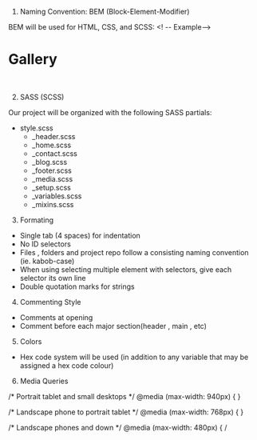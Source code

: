 1. Naming Convention: BEM (Block-Element-Modifier) 


BEM will be used for HTML, CSS, and SCSS:
<! -- Example-->
<div class=”gallery”>
        <h1 class=”gallery__title”>Gallery</h1>
        <img class=”gallery__image gallery__image--large”/>
                        <img class=”gallery__image” />
                        <img class=”gallery__image” />
                </div>




2. SASS (SCSS)


Our project will be organized with the following SASS partials:


* style.scss
   * _header.scss
   * _home.scss
   * _contact.scss
   * _blog.scss
   * _footer.scss
   * _media.scss
   * _setup.scss
   * _variables.scss
   * _mixins.scss


3. Formating
* Single tab (4 spaces) for indentation
* No ID selectors
* Files , folders and project repo follow a consisting naming convention (ie. kabob-case)
* When using selecting multiple element with selectors, give each selector its own line
* Double quotation marks for strings










4. Commenting Style
* Comments at opening
* Comment before each major section(header , main , etc)




5. Colors


* Hex code system will be used (in addition to any variable that may be assigned a hex code colour)






6. Media Queries


/* Portrait tablet and small desktops */
@media (max-width: 940px) {
}


/* Landscape phone to portrait tablet */
@media (max-width: 768px) {
}


/* Landscape phones and down */
@media (max-width: 480px) {
/

